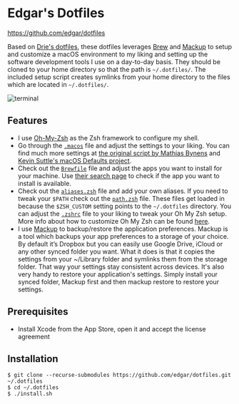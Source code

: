 # Edgar's Dotfiles

https://github.com/edgar/dotfiles

Based on [Drie's dotfiles](https://github.com/driesvints/dotfiles), these dotfiles leverages [Brew](https://github.com/driesvints/dotfiles/blob/master/Brewfile) and [Mackup](https://github.com/lra/mackup) to setup and customize a macOS environment to my liking and setting up the software development tools I use on a day-to-day basis. They should be cloned to your home directory so that the path is `~/.dotfiles/`. The included setup script creates symlinks from your home directory to the files which are located in `~/.dotfiles/`.

![terminal](https://raw.github.com/edgar/dotfiles/master/edgar-terminal.png)

## Features

* I use [Oh-My-Zsh](https://github.com/robbyrussell/oh-my-zsh) as the Zsh framework to configure my shell. 
* Go through the [`.macos`](./.macos) file and adjust the settings to your liking. You can find much more settings at [the original script by Mathias Bynens](https://github.com/mathiasbynens/dotfiles/blob/master/.macos) and [Kevin Suttle's macOS Defaults project](https://github.com/kevinSuttle/MacOS-Defaults).
* Check out the [`Brewfile`](./Brewfile) file and adjust the apps you want to install for your machine. Use [their search page](https://formulae.brew.sh/) to check if the app you want to install is available.
* Check out the [`aliases.zsh`](./aliases.zsh) file and add your own aliases. If you need to tweak your `$PATH` check out the [`path.zsh`](./path.zsh) file. These files get loaded in because the `$ZSH_CUSTOM` setting points to the `~/.dotfiles` directory. You can adjust the [`.zshrc`](./.zshrc) file to your liking to tweak your Oh My Zsh setup. More info about how to customize Oh My Zsh can be found [here](https://github.com/robbyrussell/oh-my-zsh/wiki/Customization).
* I use [Mackup](https://github.com/lra/mackup) to backup/restore the application preferences. Mackup is a tool which backups your app preferences to a storage of your choice. By default it’s Dropbox but you can easily use Google Drive, iCloud or any other synced folder you want. What it does is that it copies the settings from your ~/Library folder and symlinks them from the storage folder. That way your settings stay consistent across devices. It's also very handy to restore your application's settings. Simply install your synced folder, Mackup first and then mackup restore to restore your settings.

## Prerequisites

* Install Xcode from the App Store, open it and accept the license agreement

## Installation

```
$ git clone --recurse-submodules https://github.com/edgar/dotfiles.git ~/.dotfiles
$ cd ~/.dotfiles
$ ./install.sh
```
